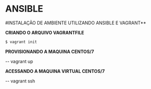 # ANSIBLE


#INSTALAÇÃO DE AMBIENTE UTILIZANDO ANSIBLE E VAGRANT**



**CRIANDO O ARQUIVO VAGRANTFILE**


```sh
$ vagrant init

```
**PROVISIONANDO A MAQUINA CENTOS/7**

-- vagrant up

**ACESSANDO A MAQUINA VIRTUAL CENTOS/7**

-- vagrant ssh


